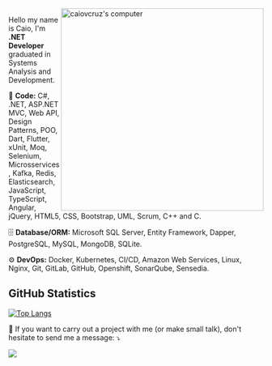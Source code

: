<img src="https://raw.githubusercontent.com/MicaelliMedeiros/micaellimedeiros/master/image/computer-illustration.png" min-width="400px" max-width="400px" width="400px" align="right" alt="caiovcruz's computer">

<p align="left"> 
  Hello my name is Caio, I'm <strong>.NET Developer</strong> graduated in Systems Analysis and Development.<br>
</p>

<p align="left">
  🚀 <strong>Code:</strong> C#, .NET, ASP.NET MVC, Web API, Design Patterns, POO, Dart, Flutter, xUnit, Moq, Selenium, Microsservices, Kafka, Redis, Elasticsearch, JavaScript, TypeScript, Angular, jQuery, HTML5, CSS, Bootstrap, UML, Scrum, C++ and C.
</p>

<p align="left">
  🗄️ <strong>Database/ORM:</strong> Microsoft SQL Server, Entity Framework, Dapper, PostgreSQL, MySQL, MongoDB, SQLite.
</p>

<p align="left">
  ⚙️ <strong>DevOps:</strong> Docker, Kubernetes, CI/CD, Amazon Web Services, Linux, Nginx, Git, GitLab, GitHub, Openshift, SonarQube, Sensedia.
</p>

## **GitHub Statistics**

[![Top Langs](https://github-readme-stats.vercel.app/api/top-langs/?username=caiovcruz&layout=compact&amp;theme=radical&amp;bg_color=30,0d0d0d,191919&amp;title_color=fff&amp;text_color=fff&amp;icon_color=79ff97)](https://github.com/anuraghazra/github-readme-stats) 

<p align="left">
  💌 If you want to carry out a project with me (or make small talk), don't hesitate to send me a message: ⤵️
</p>

<p align="left">
  <a href="https://www.linkedin.com/in/caiovcruz" alt="Linkedin">
  <img src="https://img.shields.io/badge/-Linkedin-0e76a8?style=for-the-badge&logo=Linkedin&logoColor=white&link=https://www.linkedin.com/in/caiovcruz" /></a>
</p>  
